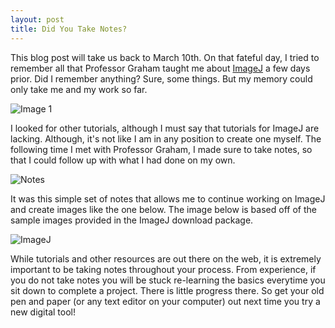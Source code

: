 ```yaml
---
layout: post
title: Did You Take Notes?
---
```


This blog post will take us back to March 10th. On that fateful day, I tried to remember all that Professor Graham taught me about [ImageJ](http://lab.softwarestudies.com/p/imageplot.html) a few days prior. Did I remember anything? Sure, some things. But my memory could only take me and my work so far. 

![Image 1](https://raw.githubusercontent.com/elisebigley/elisebigley.github.io/master/images/Twitter.png)

I looked for other tutorials, although I must say that tutorials for ImageJ are lacking. Although, it's not like I am in any position to create one myself. The following time I met with Professor Graham, I made sure to take notes, so that I could follow up with what I had done on my own. 

![Notes](https://raw.githubusercontent.com/elisebigley/elisebigley.github.io/master/images/Notes.png)

It was this simple set of notes that allows me to continue working on ImageJ and create images like the one below. The image below is based off of the sample images provided in the ImageJ download package. 

![ImageJ](https://raw.githubusercontent.com/elisebigley/elisebigley.github.io/master/images/ImageJ.png) 

While tutorials and other resources are out there on the web, it is extremely important to be taking notes throughout your process. From experience, if you do not take notes you will be stuck re-learning the basics everytime you sit down to complete a project. There is little progress there. So get your old pen and paper (or any text editor on your computer) out next time you try a new digital tool! 


